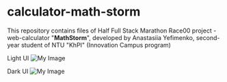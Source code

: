 # calculator-math-storm
This repository contains files of Half Full Stack Marathon Race00 project - web-calculator "**MathStorm**", developed by Anastasiia Yefimenko, second-year student of NTU "KhPI" (Innovation Campus program)

Light UI
![My Image](recent:///e5fad17d13778111fc29c89b647c98ac)

Dark UI
![My Image](recent:///311637ba539e4eb20788d357647c98ac)
